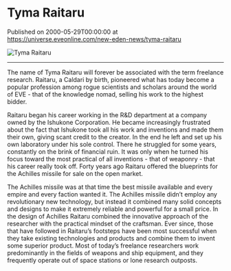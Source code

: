 # Tyma Raitaru
Published on 2000-05-29T00:00:00 at https://universe.eveonline.com/new-eden-news/tyma-raitaru

![Tyma Raitaru](https://web.ccpgamescdn.com/communityassets/img/chronicles/chronicleImage/missile.jpg#left)

---

The name of Tyma Raitaru will forever be associated with the term freelance research. Raitaru, a Caldari by birth, pioneered what has today become a popular profession among rogue scientists and scholars around the world of EVE - that of the knowledge nomad, selling his work to the highest bidder.

Raitaru began his career working in the R&D department at a company owned by the Ishukone Corporation. He became increasingly frustrated about the fact that Ishukone took all his work and inventions and made them their own, giving scant credit to the creator. In the end he left and set up his own laboratory under his sole control. There he struggled for some years, constantly on the brink of financial ruin. It was only when he turned his focus toward the most practical of all inventions - that of weaponry - that his career really took off. Forty years ago Raitaru offered the blueprints for the Achilles missile for sale on the open market. 

The Achilles missile was at that time the best missile available and every empire and every faction wanted it. The Achilles missile didn’t employ any revolutionary new technology, but instead it combined many solid concepts and designs to make it extremely reliable and powerful for a small price. In the design of Achilles Raitaru combined the innovative approach of the researcher with the practical mindset of the craftsman. Ever since, those that have followed in Raitaru’s footsteps have been most successful when they take existing technologies and products and combine them to invent some superior product. Most of today’s freelance researchers work predominantly in the fields of weapons and ship equipment, and they frequently operate out of space stations or lone research outposts.
